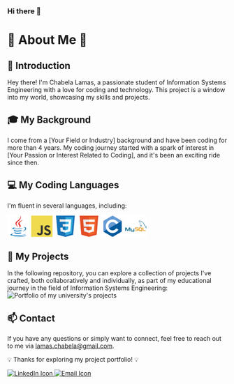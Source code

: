 ### Hi there 👋

# 🌟 About Me 🌟

## 🚀 Introduction

Hey there! I'm Chabela Lamas, a passionate student of Information Systems Engineering with a love for coding and technology. This project is a window into my world, showcasing my skills and projects.

## 🎓 My Background

I come from a [Your Field or Industry] background and have been coding for more than 4 years. My coding journey started with a spark of interest in [Your Passion or Interest Related to Coding], and it's been an exciting ride since then.

## 💻 My Coding Languages

I'm fluent in several languages, including:

<img src="https://github.com/devicons/devicon/blob/v2.15.1/icons/java/java-original.svg" alt="Java" width="50" height="50">
<img src="https://github.com/devicons/devicon/blob/v2.15.1/icons/javascript/javascript-original.svg" alt="JavaScript" width="50" height="50">
<img src="https://github.com/devicons/devicon/blob/v2.15.1/icons/css3/css3-original.svg" alt="CSS" width="50" height="50">
<img src="https://github.com/devicons/devicon/blob/v2.15.1/icons/html5/html5-original.svg" alt="HTML" width="50" height="50">
<img src="https://github.com/devicons/devicon/blob/v2.15.1/icons/c/c-original.svg" alt="C" width="50" height="50">
<img src="https://github.com/devicons/devicon/blob/v2.15.1/icons/mysql/mysql-original-wordmark.svg" alt="SQL" width="50" height="50">



## 🚀 My Projects

In the following repository, you can explore a collection of projects I've crafted, both collaboratively and individually, as part of my educational journey in the field of Information Systems Engineering: ![Portfolio of my university's projects](https://github.com/ChabelaLamas/Projects_UTN)


## 📫 Contact

If you have any questions or simply want to connect, feel free to reach out to me via lamas.chabela@gmail.com.

:bulb: Thanks for exploring my project portfolio! :bulb:

<a href="https://www.linkedin.com/in/chabela-maría-lamas-0801b828b">
  <img src="https://www.linkedin.com/favicon.ico" width="20" height="20" alt="LinkedIn Icon">
</a>
<a href="mailto:lamas.chabela@gmail.com">
  <img src="https://cdn-icons-png.flaticon.com/256/281/281769.png" width="20" height="20" alt="Email Icon">

</a>

